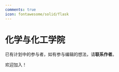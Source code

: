 ```yaml
---
comments: true
icon: fontawesome/solid/flask
---
```


# 化学与化工学院

已有计划中的参与者，如有参与编辑的想法，请**联系作者**。

欢迎加入！

